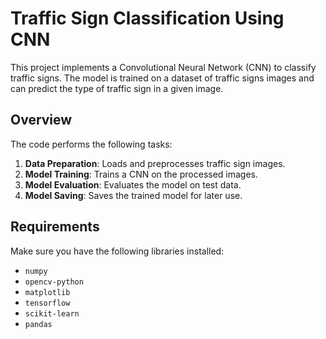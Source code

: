 
# Traffic Sign Classification Using CNN

This project implements a Convolutional Neural Network (CNN) to classify traffic signs. The model is trained on a dataset of traffic signs images and can predict the type of traffic sign in a given image.

## Overview

The code performs the following tasks:
1. **Data Preparation**: Loads and preprocesses traffic sign images.
2. **Model Training**: Trains a CNN on the processed images.
3. **Model Evaluation**: Evaluates the model on test data.
4. **Model Saving**: Saves the trained model for later use.

## Requirements

Make sure you have the following libraries installed:
- `numpy`
- `opencv-python`
- `matplotlib`
- `tensorflow`
- `scikit-learn`
- `pandas`
